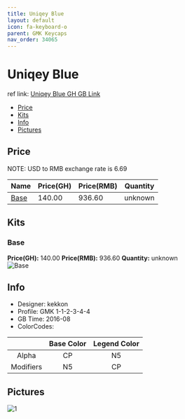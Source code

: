 ```yaml
---
title: Uniqey Blue
layout: default
icon: fa-keyboard-o
parent: GMK Keycaps
nav_order: 34065
---
```


# Uniqey Blue

ref link: [Uniqey Blue GH GB Link](https://geekhack.org/index.php?topic=84142.0)

* [Price](#price)
* [Kits](#kits)
* [Info](#info)
* [Pictures](#pictures)


## Price  
NOTE: USD to RMB exchange rate is 6.69

| Name          | Price(GH)    |  Price(RMB) | Quantity |
| ------------- | ------------ |  ---------- | -------- |
|[Base](#base)|140.00|936.60|unknown|


## Kits
### Base
**Price(GH):** 140.00    **Price(RMB):** 936.60    **Quantity:** unknown  
<img src="{{ 'assets/images/gmk-keycaps/uniqeyblue/kits_pics/base.jpg' | relative_url }}" alt="Base" class="image featured">


## Info
* Designer: kekkon
* Profile: GMK 1-1-2-3-4-4
* GB Time: 2016-08
* ColorCodes:  

| |Base Color     | Legend Color
| :-------------: | :-------------: | :------------:
|Alpha|CP|N5
|Modifiers|N5|CP


## Pictures
<img src="{{ 'assets/images/gmk-keycaps/uniqeyblue/rendering_pics/1.jpg' | relative_url }}" alt="1" class="image featured">
